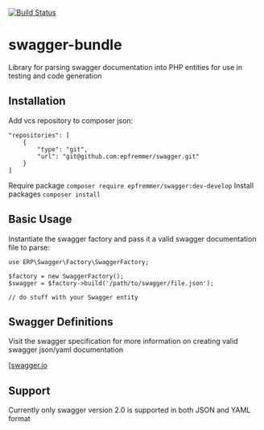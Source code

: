 [![Build Status](https://travis-ci.org/epfremmer/swagger.svg?branch=master)](https://travis-ci.org/epfremmer/swagger)

# swagger-bundle
Library for parsing swagger documentation into PHP entities for use in testing and code generation 

## Installation

Add vcs repository to composer json:
    
    "repositories": [
        {
            "type": "git",
            "url": "git@github.com:epfremmer/swagger.git"
        }
    ]
    
Require package `composer require epfremmer/swagger:dev-develop`
Install packages `composer install`

## Basic Usage

Instantiate the swagger factory and pass it a valid swagger documentation file to parse:

    use ERP\Swagger\Factory\SwaggerFactory;
    
    $factory = new SwaggerFactory();
    $swagger = $factory->build('/path/to/swagger/file.json');
    
    // do stuff with your Swagger entity
    
## Swagger Definitions

Visit the swagger specification for more information on creating valid swagger json/yaml documentation

[[swagger.io](http://swagger.io/specification)

## Support

Currently only swagger version 2.0 is supported in both JSON and YAML format